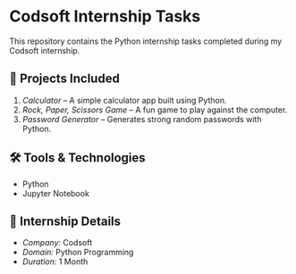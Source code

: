 # Codsoft Internship Tasks

This repository contains the Python internship tasks completed during my Codsoft internship.

## 🧮 Projects Included
1. *Calculator* – A simple calculator app built using Python.
2. *Rock, Paper, Scissors Game* – A fun game to play against the computer.
3. *Password Generator* – Generates strong random passwords with Python.

## 🛠 Tools & Technologies
- Python
- Jupyter Notebook

## 📅 Internship Details
- *Company:* Codsoft
- *Domain:* Python Programming
- *Duration:* 1 Month
